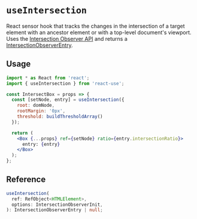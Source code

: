 # `useIntersection`

React sensor hook that tracks the changes in the intersection of a target element with an ancestor element or with a top-level document's viewport. Uses the [Intersection Observer API](https://developer.mozilla.org/en-US/docs/Web/API/Intersection_Observer_API) and returns a [IntersectionObserverEntry](https://developer.mozilla.org/en-US/docs/Web/API/IntersectionObserverEntry).

## Usage

```jsx
import * as React from 'react';
import { useIntersection } from 'react-use';

const IntersectBox = props => {
  const [setNode, entry] = useIntersection({
    root: domNode,
    rootMargin: '0px',
    threshold: buildThresholdArray()
  });

  return (
    <Box {...props} ref={setNode} ratio={entry.intersectionRatio}>
      entry: {entry}
    </Box>
  );
};
```

## Reference

```ts
useIntersection(
  ref: RefObject<HTMLElement>,
  options: IntersectionObserverInit,
): IntersectionObserverEntry | null;
```
